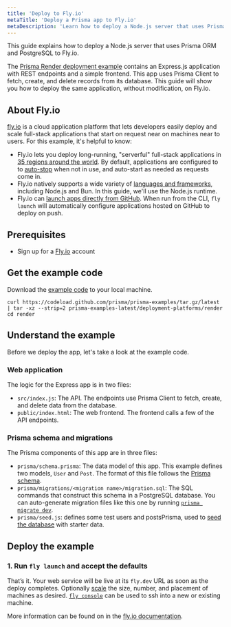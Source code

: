 ```yaml
---
title: 'Deploy to Fly.io'
metaTitle: 'Deploy a Prisma app to Fly.io'
metaDescription: 'Learn how to deploy a Node.js server that uses Prisma ORM to Fly.io.'
---
```


This guide explains how to deploy a Node.js server that uses Prisma ORM and PostgreSQL to Fly.io.

The [Prisma Render deployment example](https://github.com/prisma/prisma-examples/tree/latest/deployment-platforms/render) contains an Express.js application with REST endpoints and a simple frontend. This app uses Prisma Client to fetch, create, and delete records from its database.
This guide will show you how to deploy the same application, without modification, on Fly.io.

## About Fly.io

[fly.io](https://fly.io/) is a cloud application platform that lets developers easily deploy and scale full-stack applications that start on request near on machines near to users. For this example, it's helpful to know:

- Fly.io lets you deploy long-running, "serverful" full-stack applications in [35 regions around the world](https://fly.io/docs/reference/regions/). By default, applications are configured to to [auto-stop](https://fly.io/docs/launch/autostop-autostart/) when not in use, and auto-start as needed as requests come in.
- Fly.io natively supports a wide variety of [languages and frameworks](https://fly.io/docs/languages-and-frameworks/), including Node.js and Bun. In this guide, we'll use the Node.js runtime.
- Fly.io can [launch apps directly from GitHub](https://fly.io/speedrun). When run from the CLI, `fly launch` will automatically configure applications hosted on GitHub to deploy on push.

## Prerequisites

- Sign up for a [Fly.io](https://fly.io/docs/getting-started/launch/) account

## Get the example code

Download the [example code](https://github.com/prisma/prisma-examples/tree/latest/deployment-platforms/render) to your local machine.

```terminal
curl https://codeload.github.com/prisma/prisma-examples/tar.gz/latest | tar -xz --strip=2 prisma-examples-latest/deployment-platforms/render
cd render
```

## Understand the example

Before we deploy the app, let's take a look at the example code.

### Web application

The logic for the Express app is in two files:

- `src/index.js`: The API. The endpoints use Prisma Client to fetch, create, and delete data from the database.
- `public/index.html`: The web frontend. The frontend calls a few of the API endpoints.

### Prisma schema and migrations

The Prisma components of this app are in three files:

- `prisma/schema.prisma`: The data model of this app. This example defines two models, `User` and `Post`. The format of this file follows the [Prisma schema](/orm/prisma-schema/overview).
- `prisma/migrations/<migration name>/migration.sql`: The SQL commands that construct this schema in a PostgreSQL database. You can auto-generate migration files like this one by running [`prisma migrate dev`](/orm/prisma-migrate/understanding-prisma-migrate/mental-model#what-is-prisma-migrate).
- `prisma/seed.js`: defines some test users and postsPrisma, used to [seed the database](/orm/prisma-migrate/workflows/seeding) with starter data.

## Deploy the example

### 1. Run `fly launch` and accept the defaults

That’s it. Your web service will be live at its `fly.dev` URL as soon as the deploy completes. Optionally [scale](https://fly.io/docs/launch/scale-count/) the size, number, and placement of machines as desired. [`fly console`](https://fly.io/docs/flyctl/console/) can be used to ssh into a new or existing machine.

More information can be found on in the [fly.io documentation](https://fly.io/docs/js/prisma/).
